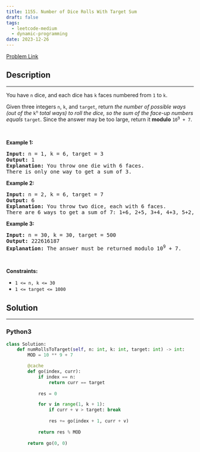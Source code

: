 ```yaml
---
title: 1155. Number of Dice Rolls With Target Sum
draft: false
tags: 
  - leetcode-medium
  - dynamic-programming
date: 2023-12-26
---
```


[Problem Link](https://leetcode.com/problems/number-of-dice-rolls-with-target-sum/)

## Description

---
<p>You have <code>n</code> dice, and each dice has <code>k</code> faces numbered from <code>1</code> to <code>k</code>.</p>

<p>Given three integers <code>n</code>, <code>k</code>, and <code>target</code>, return <em>the number of possible ways (out of the </em><code>k<sup>n</sup></code><em> total ways) </em><em>to roll the dice, so the sum of the face-up numbers equals </em><code>target</code>. Since the answer may be too large, return it <strong>modulo</strong> <code>10<sup>9</sup> + 7</code>.</p>

<p>&nbsp;</p>
<p><strong class="example">Example 1:</strong></p>

<pre>
<strong>Input:</strong> n = 1, k = 6, target = 3
<strong>Output:</strong> 1
<strong>Explanation:</strong> You throw one die with 6 faces.
There is only one way to get a sum of 3.
</pre>

<p><strong class="example">Example 2:</strong></p>

<pre>
<strong>Input:</strong> n = 2, k = 6, target = 7
<strong>Output:</strong> 6
<strong>Explanation:</strong> You throw two dice, each with 6 faces.
There are 6 ways to get a sum of 7: 1+6, 2+5, 3+4, 4+3, 5+2, 6+1.
</pre>

<p><strong class="example">Example 3:</strong></p>

<pre>
<strong>Input:</strong> n = 30, k = 30, target = 500
<strong>Output:</strong> 222616187
<strong>Explanation:</strong> The answer must be returned modulo 10<sup>9</sup> + 7.
</pre>

<p>&nbsp;</p>
<p><strong>Constraints:</strong></p>

<ul>
	<li><code>1 &lt;= n, k &lt;= 30</code></li>
	<li><code>1 &lt;= target &lt;= 1000</code></li>
</ul>


## Solution

---
### Python3
``` py title='number-of-dice-rolls-with-target-sum'
class Solution:
    def numRollsToTarget(self, n: int, k: int, target: int) -> int:
        MOD = 10 ** 9 + 7

        @cache
        def go(index, curr):
            if index == n:
                return curr == target
            
            res = 0

            for v in range(1, k + 1):
                if curr + v > target: break
                
                res += go(index + 1, curr + v)
            
            return res % MOD
        
        return go(0, 0)
```

